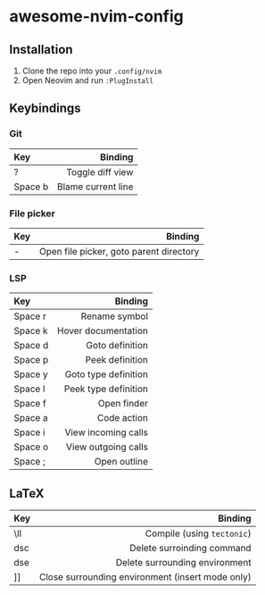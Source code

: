 # awesome-nvim-config

## Installation
1. Clone the repo into your `.config/nvim`
2. Open Neovim and run `:PlugInstall`

## Keybindings

### Git
| Key | Binding |
|:--|--:|
|?|Toggle diff view|
|Space b|Blame current line|

### File picker
| Key | Binding |
|:--|--:|
|-|Open file picker, goto parent directory|

### LSP
| Key | Binding |
|:--|--:|
|Space r|Rename symbol|
|Space k|Hover documentation|
|Space d|Goto definition|
|Space p|Peek definition|
|Space y|Goto type definition|
|Space l|Peek type definition|
|Space f|Open finder|
|Space a|Code action|
|Space i|View incoming calls|
|Space o|View outgoing calls|
|Space ;|Open outline|

## LaTeX
| Key | Binding |
|:--|--:|
|\ll|Compile (using `tectonic`)|
|dsc|Delete surroinding command|
|dse|Delete surrounding environment|
|]]|Close surrounding environment (insert mode only)|
